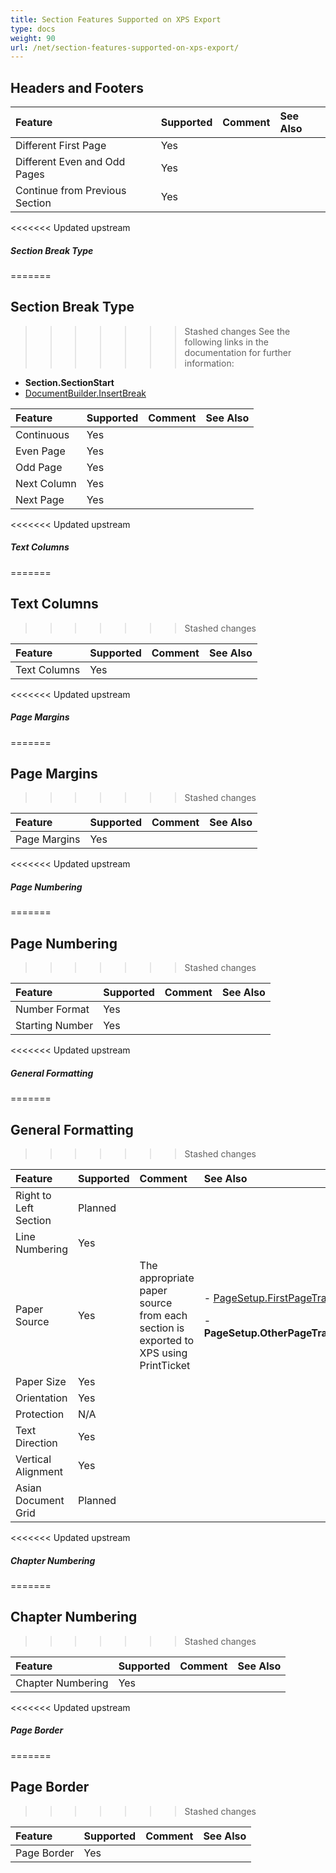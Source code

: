```yaml
---
title: Section Features Supported on XPS Export
type: docs
weight: 90
url: /net/section-features-supported-on-xps-export/
---
```


## **Headers and Footers**

|**Feature**|**Supported**|**Comment**|**See Also**|
| :- | :- | :- | :- |
|Different First Page |Yes | | |
|Different Even and Odd Pages |Yes | | |
|Continue from Previous Section |Yes | | |
<<<<<<< Updated upstream

##### **Section Break Type**

=======
## **Section Break Type**
>>>>>>> Stashed changes
See the following links in the documentation for further information:

- **Section.SectionStart**
- [DocumentBuilder.InsertBreak](https://apireference.aspose.com/words/net/aspose.words/documentbuilder/methods/insertbreak)

|**Feature**|**Supported**|**Comment**|**See Also**|
| :- | :- | :- | :- |
|Continuous |Yes | | |
|Even Page |Yes | | |
|Odd Page |Yes | | |
|Next Column |Yes | | |
|Next Page |Yes | | |
<<<<<<< Updated upstream

##### **Text Columns**
=======
## **Text Columns**
>>>>>>> Stashed changes

|**Feature**|**Supported**|**Comment**|**See Also**|
| :- | :- | :- | :- |
|Text Columns |Yes | | |
<<<<<<< Updated upstream

##### **Page Margins**
=======
## **Page Margins**
>>>>>>> Stashed changes

|**Feature**|**Supported**|**Comment**|**See Also**|
| :- | :- | :- | :- |
|Page Margins |Yes | | |
<<<<<<< Updated upstream

##### **Page Numbering**
=======
## **Page Numbering**
>>>>>>> Stashed changes

|**Feature**|**Supported**|**Comment**|**See Also**|
| :- | :- | :- | :- |
|Number Format |Yes | | |
|Starting Number |Yes | | |
<<<<<<< Updated upstream

##### **General Formatting**
=======
## **General Formatting**
>>>>>>> Stashed changes

|**Feature**|**Supported**|**Comment**|**See Also**|
| :- | :- | :- | :- |
|Right to Left Section |Planned | | |
|Line Numbering |Yes | | |
|Paper Source |Yes |The appropriate paper source from each section is exported to XPS using PrintTicket |<p>- [PageSetup.FirstPageTray](https://apireference.aspose.com/words/net/aspose.words/pagesetup/properties/firstpagetray) </p><p>- **PageSetup.OtherPageTray**</p>|
|Paper Size |Yes | | |
|Orientation |Yes | | |
|Protection |N/A | | |
|Text Direction |Yes | | |
|Vertical Alignment |Yes | | |
|Asian Document Grid |Planned | | |
<<<<<<< Updated upstream

##### **Chapter Numbering**
=======
## **Chapter Numbering**
>>>>>>> Stashed changes

|**Feature**|**Supported**|**Comment**|**See Also**|
| :- | :- | :- | :- |
|Chapter Numbering |Yes | | |
<<<<<<< Updated upstream

##### **Page Border**
=======
## **Page Border**
>>>>>>> Stashed changes

|**Feature**|**Supported**|**Comment**|**See Also**|
| :- | :- | :- | :- |
|Page Border |Yes | | |

